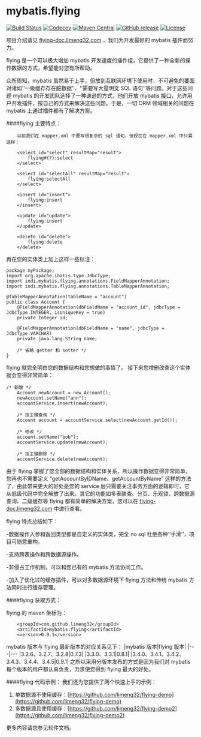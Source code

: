 # mybatis.flying

[![Build Status](https://travis-ci.org/limeng32/mybatis.flying.svg?branch=master)](https://travis-ci.org/limeng32/mybatis.flying)
[![Codecov](https://codecov.io/gh/limeng32/mybatis.flying/branch/master/graph/badge.svg)](https://codecov.io/gh/limeng32/mybatis.flying/branch/master)
[![Maven Central](https://maven-badges.herokuapp.com/maven-central/com.github.limeng32/mybatis.flying/badge.svg)](https://maven-badges.herokuapp.com/maven-central/com.github.limeng32/mybatis.flying)
[![GitHub release](https://img.shields.io/github/release/limeng32/mybatis.flying.svg)](https://github.com/limeng32/mybatis.flying/releases)
[![License](https://img.shields.io/badge/license-Apache%202-4EB1BA.svg)](https://www.apache.org/licenses/LICENSE-2.0.html)

项目介绍请见 [flying-doc.limeng32.com](http://flying-doc.limeng32.com) ，我们为开发最好的 mybatis 插件而努力。

flying 是一个可以极大增加 mybatis 开发速度的插件组，它提供了一种全新的操作数据的方式，希望能对您有所帮助。

众所周知，mybatis 虽然易于上手，但放到互联网环境下使用时，不可避免的要面对诸如‘’一级缓存存在脏数据‘’、‘’需要写大量明文 SQL 语句‘’等问题。对于这些问题 mybatis 的开发团队选择了一种谦逊的方式，他们开放 mybatis 接口，允许用户开发插件，按自己的方式来解决这些问题。于是，一切 ORM 领域相关的问题在 mybatis 上通过插件都有了解决方案。

####flying 主要特点：

        以前我们在 mapper.xml 中要写很复杂的 sql 语句，但现在在 mapper.xml 中只需这样：
```
    <select id="select" resultMap="result">
        flying#{?}:select
    </select>

    <select id="selectAll" resultMap="result">
        flying:selectAll
    </select>

    <insert id="insert">
        flying:insert
    </insert>

    <update id="update">
        flying:insert
    </update>

    <delete id="delete">
        flying:delete
    </delete>
```
再在您的实体类上加上这样一些标注：
```
package myPackage;
import org.apache.ibatis.type.JdbcType;
import indi.mybatis.flying.annotations.FieldMapperAnnotation;
import indi.mybatis.flying.annotations.TableMapperAnnotation;
    
@TableMapperAnnotation(tableName = "account")
public class Account {
    @FieldMapperAnnotation(dbFieldName = "account_id", jdbcType = JdbcType.INTEGER, isUniqueKey = true)
    private Integer id;
	    
    @FieldMapperAnnotation(dbFieldName = "name", jdbcType = JdbcType.VARCHAR)
    private java.lang.String name;
	    
    /* 省略 getter 和 setter */
}
```
 flying 就完全明白您的数据结构和您想做的事情了。 接下来您增删改查这个实体就会变得非常简单：
```
/* 新增 */
    Account newAccount = new Account();
    newAccount.setName("ann");
    accountService.insert(newAccount);

    /* 按主键查询 */
    Account account = accountService.select(newAccount.getId());
    
    /* 修改 */
    account.setName("bob");
    accountService.update(newAccount);
    
    /* 按主键删除 */
    accountService.delete(newAccount);
```
由于 flying 掌握了您全部的数据结构和实体关系，所以操作数据变得非常简单，您再也不需要定义 “getAccountByIDName、getAccountByName” 这样的方法了，由此带来更大的好处是您的 service 层只需要关注事务方面的逻辑即可，它从低级代码中完全解放了出来。其它的功能如多表联查、分页、乐观锁、跨数据源查询、二级缓存等 flying 都有简单的解决方案，您可以在 [flying-doc.limeng32.com](http://flying-doc.limeng32.com) 中进行查看。

flying 特点总结如下：

-数据操作入参和返回类型都是自定义的实体类，完全 no sql 杜绝各种‘’手滑‘’，项目可随意重构。

-支持跨表操作和跨数据源操作。

-非侵占工作机制，可以和您已有的 mybatis 方法协同工作。

-加入了优化过的缓存插件，可以对多数据源环境下 flying 方法和传统 mybatis 方法同时进行缓存管理。

####flying 获取方式：

  flying 的 maven 坐标为：

```
    <groupId>com.github.limeng32</groupId>
    <artifactId>mybatis.flying</artifactId>
    <version>0.9.1</version>
```
mybatis 版本与 flying 最新版本的对应关系见下：
|mybatis 版本|flying 版本|
|---|---
|3.2.6、3.2.7、3.2.8|0.7.3|
|3.3.0、3.3.1|0.8.1|
|3.4.0、3.4.1、3.4.2、3.4.3、3.4.4、3.4.5|0.9.1|
之所以采用分版本发布的方式是因为我们对 mybatis 每个版本的用户都认真负责，力求使您得到 flying 最大的好处。

####flying 代码示例：
我们还为您提供了两个快速上手的示例：

1. 单数据源不使用缓存：[https://github.com/limeng32/flying-demo](https://github.com/limeng32/flying-demo)
2. 多数据源且使用缓存：[https://github.com/limeng32/flying-demo2](https://github.com/limeng32/flying-demo2)

更多内容请您参见软件文档。
